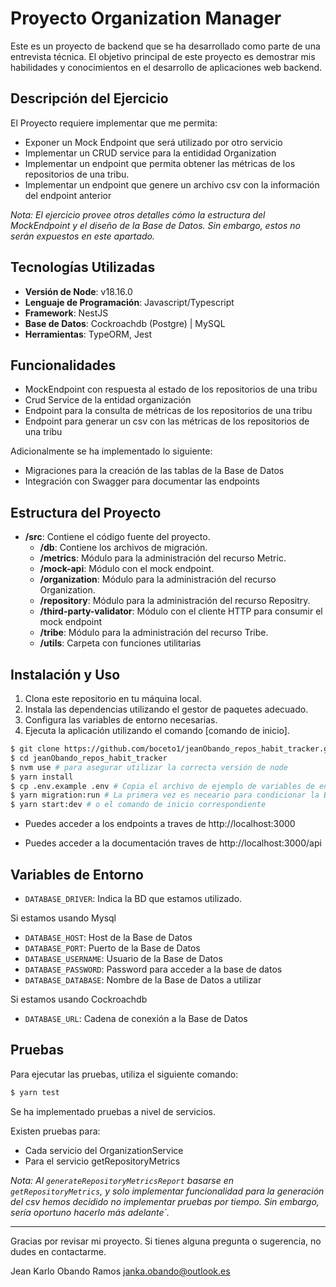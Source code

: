 # Proyecto Organization Manager

Este es un proyecto de backend que se ha desarrollado como parte de una entrevista técnica. El objetivo principal de este proyecto es demostrar mis habilidades y conocimientos en el desarrollo de aplicaciones web backend.

## Descripción del Ejercicio
El Proyecto requiere implementar que me permita:

* Exponer un Mock Endpoint que será utilizado por otro servicio
* Implementar un CRUD service para la entididad Organization
* Implementar un endpoint que permita obtener las métricas de los repositorios de una tribu. 
* Implementar un endpoint que genere un archivo csv con la información del endpoint anterior

_Nota: El ejercicio provee otros detalles cómo la estructura del MockEndpoint y el diseño de la Base de Datos. Sin embargo, estos no serán expuestos en este apartado._

## Tecnologías Utilizadas

- **Versión de Node**: v18.16.0
- **Lenguaje de Programación**: Javascript/Typescript
- **Framework**: NestJS
- **Base de Datos**: Cockroachdb (Postgre) | MySQL
- **Herramientas**: TypeORM, Jest

## Funcionalidades

- MockEndpoint con respuesta al estado de los repositorios de una tribu
- Crud Service de la entidad organización
- Endpoint para la consulta de métricas de los repositorios de una tribu
- Endpoint para generar un csv con las métricas de los repositorios de una tribu

Adicionalmente se ha implementado lo siguiente:
- Migraciones para la creación de las tablas de la Base de Datos
- Integración con Swagger para documentar las endpoints

## Estructura del Proyecto

- **/src**: Contiene el código fuente del proyecto.
  - **/db**: Contiene los archivos de migración.
  - **/metrics**: Módulo para la administración del recurso Metric.
  - **/mock-api**: Módulo con el mock endpoint.
  - **/organization**: Módulo para la administración del recurso Organization.
  - **/repository**: Módulo para la administración del recurso Repositry.
  - **/third-party-validator**: Módulo con el cliente HTTP para consumir el mock endpoint
  - **/tribe**: Módulo para la administración del recurso Tribe.
  - **/utils**: Carpeta con funciones utilitarias


## Instalación y Uso

1. Clona este repositorio en tu máquina local.
2. Instala las dependencias utilizando el gestor de paquetes adecuado.
3. Configura las variables de entorno necesarias.
4. Ejecuta la aplicación utilizando el comando [comando de inicio].

```bash
$ git clone https://github.com/boceto1/jeanObando_repos_habit_tracker.git
$ cd jeanObando_repos_habit_tracker
$ nvm use # para asegurar utilizar la correcta versión de node
$ yarn install
$ cp .env.example .env # Copia el archivo de ejemplo de variables de entorno y configúralo adecuadamente
$ yarn migration:run # La primera vez es neceario para condicionar la Base de Datos
$ yarn start:dev # o el comando de inicio correspondiente
```

* Puedes acceder a los endpoints a traves de http://localhost:3000

* Puedes acceder a la documentación traves de http://localhost:3000/api

## Variables de Entorno

- `DATABASE_DRIVER`: Indica la BD que estamos utilizado.

Si estamos usando Mysql
- `DATABASE_HOST`: Host de la Base de Datos
- `DATABASE_PORT`: Puerto de la Base de Datos
- `DATABASE_USERNAME`: Usuario de la Base de Datos
- `DATABASE_PASSWORD`: Password para acceder a la base de datos
- `DATABASE_DATABASE`: Nombre de la Base de Datos a utilizar

Si estamos usando Cockroachdb
- `DATABASE_URL`: Cadena de conexión a la Base de Datos

## Pruebas

Para ejecutar las pruebas, utiliza el siguiente comando:

```bash
$ yarn test
```

Se ha implementado pruebas a nivel de servicios.

Existen pruebas para:
- Cada servicio del OrganizationService
- Para el servicio getRepositoryMetrics

_Nota: Al `generateRepositoryMetricsReport` basarse en `getRepositoryMetrics`, y solo implementar funcionalidad para la generación del csv hemos decidido no implementar pruebas por tiempo. Sin embargo, sería oportuno hacerlo más adelante`._

---

Gracias por revisar mi proyecto. Si tienes alguna pregunta o sugerencia, no dudes en contactarme.

Jean Karlo Obando Ramos
janka.obando@outlook.es
